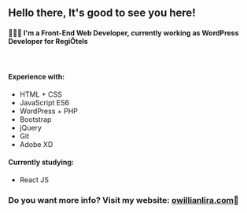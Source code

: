 <h2>Hello there, It's good to see you here!</h2>
<h4>👨🏻‍💻 I'm a Front-End Web Developer, currently working as WordPress Developer for RegiÔtels</h4>
<br>
<h4>Experience with:</h4>
<ul>
  <li>HTML + CSS</li>
  <li>JavaScript ES6</li>
  <li>WordPress + PHP</li>
  <li>Bootstrap</li>
  <li>jQuery</li>
  <li>Git</li>
  <li>Adobe XD</li>
</ul>
<h4>Currently studying:</h4>
<ul>
  <li>React JS</li>
</ul>
<h3>Do you want more info? Visit my website: <a target="_blank" href="https://owillianlira.com/">owillianlira.com</a>🔗</h3>
